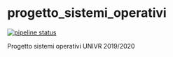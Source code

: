 # progetto_sistemi_operativi

[![pipeline status](https://gitlab.com/joshuachp/progetto_sistemi_operativi/badges/master/pipeline.svg)](https://gitlab.com/joshuachp/progetto_sistemi_operativi/-/commits/master)

Progetto sistemi operativi UNIVR 2019/2020
